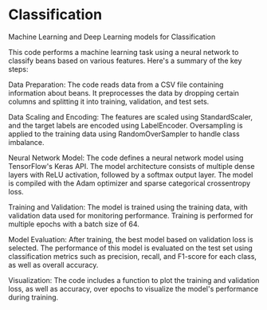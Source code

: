 # Classification
Machine Learning and Deep Learning models for Classification

This code performs a machine learning task using a neural network to classify beans based on various features. Here's a summary of the key steps:

Data Preparation: The code reads data from a CSV file containing information about beans. It preprocesses the data by dropping certain columns and splitting it into training, validation, and test sets.

Data Scaling and Encoding: The features are scaled using StandardScaler, and the target labels are encoded using LabelEncoder. Oversampling is applied to the training data using RandomOverSampler to handle class imbalance.

Neural Network Model: The code defines a neural network model using TensorFlow's Keras API. The model architecture consists of multiple dense layers with ReLU activation, followed by a softmax output layer. The model is compiled with the Adam optimizer and sparse categorical crossentropy loss.

Training and Validation: The model is trained using the training data, with validation data used for monitoring performance. Training is performed for multiple epochs with a batch size of 64.

Model Evaluation: After training, the best model based on validation loss is selected. The performance of this model is evaluated on the test set using classification metrics such as precision, recall, and F1-score for each class, as well as overall accuracy.

Visualization: The code includes a function to plot the training and validation loss, as well as accuracy, over epochs to visualize the model's performance during training.
